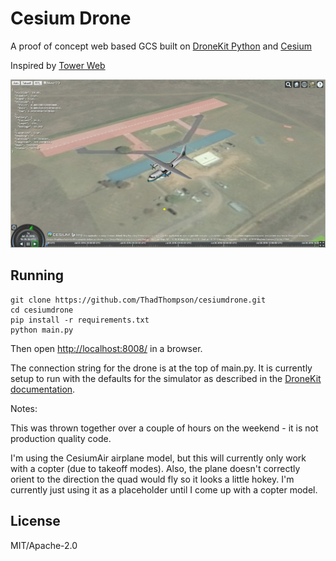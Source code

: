 # Cesium Drone

A proof of concept web based GCS built on [DroneKit Python](https://github.com/dronekit/dronekit-python) and [Cesium](https://cesiumjs.org)

Inspired by [Tower Web](https://github.com/dronekit/tower-web)

![Screenshot](screenshots/1.PNG)

## Running

```
git clone https://github.com/ThadThompson/cesiumdrone.git
cd cesiumdrone
pip install -r requirements.txt
python main.py
```

Then open <http://localhost:8008/> in a browser.

The connection string for the drone is at the top of main.py. It is currently setup to run with the defaults for the
simulator as described in the [DroneKit documentation](http://python.dronekit.io/develop/sitl_setup.html).

Notes: 

This was thrown together over a couple of hours on the weekend - it is not production quality code.

I'm using the CesiumAir airplane model, but this will currently only work with a copter (due to takeoff modes). Also, the plane doesn't correctly orient to the direction the quad would fly so it looks a little hokey. I'm currently just using it as a placeholder until I come up with a copter model.

## License

MIT/Apache-2.0

